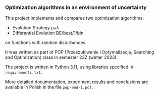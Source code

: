 ### Optimization algorithms in an environment of uncertainty

This project implements and compares two optimization algorithms:
- Evolution Strategy &mu;+&lambda;
- Differential Evolution DE/best/1/bin

on functions with random disturbances.

It was written as part of POP (Przeszukiwanie i Optymalizacja,
Searching and Optimization) class in semester 23Z (winter 2023).

The project is written in Python 3.11, using libraries specified in `requirements.txt`.

More detailed documentation, experiment results and conclusions are available in Polish in the file `pop-end-1.pdf`.
